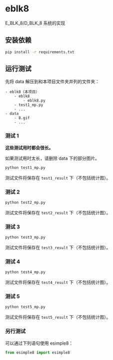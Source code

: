 # eblk8

E_BLK_8/D_BLK_8 系统的实现

## 安装依赖

```bash
pip install -r requirements.txt
```

## 运行测试

先将 data 解压到和本项目文件夹并列的文件夹：

```plain
- eblk8（本项目）
    - eblk8
        - eblk8.py
    - test1_mp.py
    - ...
- data
    - 8.gif
    - ...
```

### 测试 1

**这些测试用时都会很长。**

如果测试用时太长，请删除 data 下的部分图片。

```bash
python test1_mp.py
```

测试文件将保存在 `test1_result` 下（不包括统计图）。

### 测试 2

```bash
python test2_mp.py
```

测试文件将保存在 `test2_result` 下（不包括统计图）。

### 测试 3

```bash
python test3_mp.py
```

测试文件将保存在 `test3_result` 下（不包括统计图）。

### 测试 4

```bash
python test4_mp.py
```

测试文件将保存在 `test4_result` 下（不包括统计图）。

### 测试 5

```bash
python test5_mp.py
```

测试文件将保存在 `test5_result` 下（不包括统计图）。

### 另行测试

可以通过下列语句使用 esimple8：

```python
from esimple8 import esimple8
```
